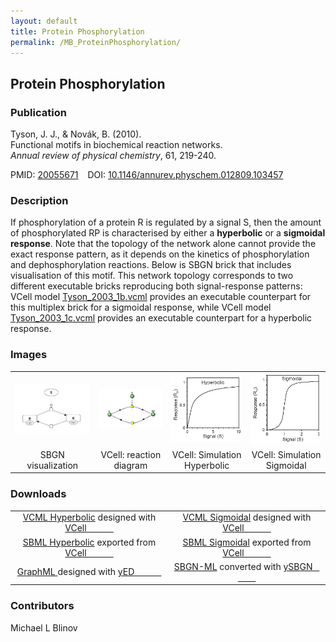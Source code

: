 ```yaml
---
layout: default
title: Protein Phosphorylation
permalink: /MB_ProteinPhosphorylation/
---
```


## Protein Phosphorylation

### Publication

Tyson, J. J., & Novák, B. (2010). 
<br>Functional motifs in biochemical reaction networks. 
<br><i>Annual review of physical chemistry</i>, 61, 219-240.

PMID:  [20055671](https://www.ncbi.nlm.nih.gov/pubmed/20055671) &ensp; DOI: [10.1146/annurev.physchem.012809.103457](https://doi.org/10.1146/annurev.physchem.012809.103457)

### Description

If phosphorylation of a protein R is regulated by a signal S, then the amount of phosphorylated RP 
is characterised by either a <strong>hyperbolic</strong> or a <strong>sigmoidal response</strong>.
Note that the topology of the network alone cannot provide the exact response pattern, as it depends on the kinetics of phosphorylation and dephosphorylation reactions. Below is SBGN brick that includes visualisation of this motif. This network topology corresponds to two different executable bricks reproducing both signal-response patterns: VCell model 
<a href="/modelbricks/Tyson_2003_1b.vcml">Tyson_2003_1b.vcml</a> provides an executable counterpart for this multiplex brick for a sigmoidal response, while VCell model <a href="/modelbricks/Tyson_2003_1c.vcml">Tyson_2003_1c.vcml</a> provides an executable counterpart for a hyperbolic response.

### Images
<center>
<table> 
  <td align="center" heigth="200" width="200"><a href="http://modelbricks.org/images/modelbricks/PhosphorylationSBGN.PNG"><img src="/images/modelbricks/PhosphorylationSBGN.PNG"/></a></td>
  <td align="center" heigth="200" width="200"><a href="https://modelbricks.github.io/images/modelbricks/Vcell_phosphorilation.PNG"><img src="/images/modelbricks/Vcell_phosphorilation.PNG" /></a></td>
   <td align="center" heigth="200" width="200"><a href="https://modelbricks.github.io/images/modelbricks/HyperbolicResponse.PNG"><img src="/images/modelbricks/HyperbolicResponse.PNG" /></a></td>
  <td align="center" heigth="200" width="200"><a href="http://modelbricks.org/images/modelbricks/SigmoidalResponse.PNG"><img src="/images/modelbricks/SigmoidalResponse.PNG" /></a></td>
 <tr>
  <td align="center"> SBGN visualization</td>
  <td align="center"> VCell: reaction diagram</td>
   <td align="center"> VCell: Simulation Hyperbolic</td>
  <td align="center"> VCell: Simulation Sigmoidal</td>
 </tr>
 </table> 
 </center>
 
### Downloads
<center>
<table>
   <td align="center" width="50%"><a href="/modelbricks/Tyson_2003_1b.vcml">VCML Hyperbolic</a> designed with <a href="http://vcell.org"> VCell &ensp; &ensp; &ensp; &ensp; </a></td> 
   <td align="center" width="50%"><a href="/modelbricks/Tyson_2003_1c.vcml">VCML Sigmoidal</a> designed with <a href="http://vcell.org"> VCell &ensp; &ensp; &ensp; &ensp;</a></td>
 <tr>
 <td align="center" width="50%"><a href="/modelbricks/Tyson_2003_1b.xml">SBML Hyperbolic</a> exported from <a href="http://vcell.org"> VCell &ensp; &ensp; &ensp; &ensp;</a></td>
  <td align="center" width="50%"><a href="/modelbricks/Tyson_2003_1c.xml">SBML Sigmoidal</a> exported from <a href="http://vcell.org"> VCell &ensp; &ensp; &ensp; &ensp; </a></td>
 </tr>
 <tr>
    <td align="center" width="50%"><a href="/modelbricks/PhosphorylationSBGN.graphml">GraphML </a> designed with <a href="https://www.yworks.com/yed"> yED &ensp; &ensp; &ensp; &ensp;</a></td>
    <td align="center" width="50%"><a href="/modelbricks/PhosphorylationSBGN.sbgn">SBGN-ML</a> converted with <a href="https://github.com/sbgn/ySBGN"> ySBGN &ensp; &ensp; &ensp; &ensp;</a></td>
 </tr>
 </table> 
</center>

### Contributors

Michael L Blinov
